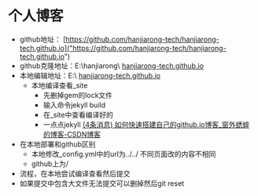 # 个人博客
- github地址： [https://github.com/hanjiarong-tech/hanjiarong-tech.github.io]("https://github.com/hanjiarong-tech/hanjiarong-tech.github.io")
- github克隆地址：E:\hanjiarong\ [hanjiarong-tech.github.io]("http://hanjiarong-tech.github.io/")
- 本地编辑地址：E:\ [hanjiarong-tech.github.io]("http://hanjiarong-tech.github.io/")
    - 本地编译查看_site
        - 先删掉gem的lock文件
        - 输入命令jekyll build
        - 在_site中查看编译好的
        - 一点点jekyll [(4条消息) 如何快速搭建自己的github.io博客_窗外蟋蟀的博客-CSDN博客]("https://blog.csdn.net/Walkerhau/article/details/77394659")
- 在本地部署和github区别
    - 本地修改_config.yml中的url为../../ 不同页面改的内容不相同
    - github上为/
- 流程，在本地尝试编译查看然后提交
- 如果提交中包含大文件无法提交可以删掉然后git reset